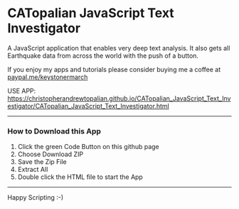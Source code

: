 # CATopalian JavaScript Text Investigator
A JavaScript application that enables very deep text analysis. It also gets all Earthquake data from across the world with the push of a button.

If you enjoy my apps and tutorials please consider buying me a coffee at [paypal.me/keystonermarch](https://www.paypal.com/paypalme/keystonermarch)

USE APP: https://christopherandrewtopalian.github.io/CATopalian_JavaScript_Text_Investigator/CATopalian_JavaScript_Text_Investigator.html

---

### How to Download this App
1. Click the green Code Button on this github page
2. Choose Download ZIP
3. Save the Zip File
4. Extract All
5. Double click the HTML file to start the App

---

Happy Scripting :-)

